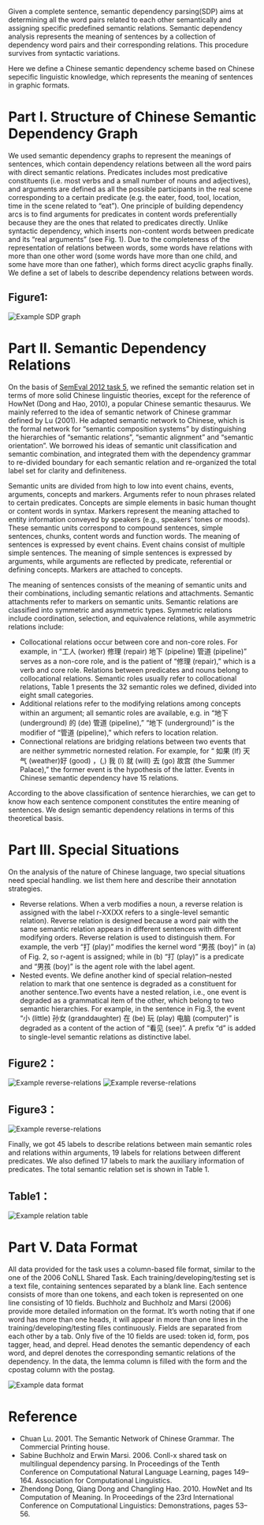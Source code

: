 Given a complete sentence, semantic dependency parsing(SDP) aims at determining all the word pairs related to each other semantically and assigning specific predefined semantic relations. Semantic dependency analysis represents the meaning of sentences by a collection of dependency word pairs and their corresponding relations. This procedure survives from syntactic variations.

Here we define a Chinese semantic dependency scheme based on Chinese sepecific linguistic knowledge, which represents the meaning of sentences in graphic formats.

Part I. Structure of Chinese Semantic Dependency Graph
======================================================

We used semantic dependency graphs to represent the meanings of sentences, which contain dependency relations between all the word pairs with direct semantic relations. Predicates includes most predicative constituents (i.e. most verbs and a small number of nouns and adjectives), and arguments are defined as all the possible participants in the real scene corresponding to a certain predicate (e.g. the eater, food, tool, location, time in the scene related to “eat”). One principle of building dependency arcs is to find arguments for predicates in content words preferentially because they are the ones that related to predicates directly. Unlike syntactic dependency, which inserts non-content words between predicate and its “real arguments” (see Fig. 1). Due to the completeness of the representation of relations between words, some words have relations with more than one other word (some words have more than one child, and some have more than one father), which forms direct acyclic graphs finally. We define a set of labels to describe dependency relations between words.

Figure1:
--------

![Example SDP graph](dp-sdp.png)

Part II. Semantic Dependency Relations
======================================
On the basis of <a href="https://www.cs.york.ac.uk/semeval-2012/task5/">SemEval 2012 task 5</a>, we refined the semantic relation set in terms of more solid Chinese
linguistic theories, except for the reference of HowNet (Dong and Hao, 2010), a popular Chinese semantic thesaurus. We mainly referred to the idea of semantic network of Chinese grammar defined by Lu (2001). He adapted semantic network to Chinese, which is the formal network for “semantic composition systems” by distinguishing the hierarchies of “semantic relations”, “semantic alignment” and “semantic orientation”. We borrowed his ideas of semantic unit classification and semantic combination, and integrated them with the dependency grammar to re-divided boundary for each semantic relation and re-organized the total label set for clarity and definiteness.

Semantic units are divided from high to low into event chains, events, arguments, concepts and markers. Arguments refer to noun phrases related to certain predicates. Concepts are simple elements in basic human thought or content words in syntax. Markers represent the meaning attached to entity information conveyed by speakers (e.g., speakers’ tones or moods). These semantic units correspond to compound sentences, simple sentences, chunks, content words and function words. The meaning of sentences is expressed by event chains. Event chains consist of multiple simple sentences. The meaning of simple sentences is expressed by arguments, while arguments are reflected by predicate, referential or defining concepts. Markers are attached to concepts.

The meaning of sentences consists of the meaning of semantic units and their combinations, including semantic relations and attachments. Semantic attachments refer to markers on semantic units. Semantic relations are classified into symmetric and asymmetric types. Symmetric relations include coordination, selection, and equivalence relations, while asymmetric relations include:

  - Collocational relations occur between core and non-core roles. For example, in “工人 (worker) 修理 (repair) 地下 (pipeline) 管道 (pipeline)” serves as a non-core role, and is the patient of “修理 (repair),” which is a verb and core role. Relations between predicates and nouns belong to collocational relations. Semantic roles usually refer to collocational relations, Table 1 presents the 32 semantic roles we defined, divided into eight small categories. 
  - Additional relations refer to the modifying relations among concepts within an argument; all semantic roles are available, e.g. in “地下 (underground) 的 (de) 管道 (pipeline),” “地下 (underground)” is the modifier of “管道 (pipeline),” which refers to location relation.
  - Connectional relations are bridging relations between two events that are neither symmetric nornested relation. For example, for “ 如果 (If) 天气 (weather)好 (good) ，(,) 我 (I) 就 (will) 去 (go) 故宫 (the Summer Palace),” the former event is the hypothesis of the latter. Events in Chinese semantic dependency have 15 relations.
  
According to the above classification of sentence hierarchies, we can get to know how each sentence component constitutes the entire meaning of sentences. We design semantic dependency relations in terms of this theoretical basis.

Part III. Special Situations
============================ 

On the analysis of the nature of Chinese language, two special situations need special handling. we list them here and describe their annotation strategies.

  - Reverse relations. When a verb modifies a noun, a reverse relation is assigned with the label r-XX(XX refers to a single-level semantic relation). Reverse relation is designed because a word pair with the same semantic relation appears in different sentences with different modifying orders. Reverse relation is used to distinguish them. For example, the verb “打 (play)” modifies the kernel word “男孩 (boy)” in (a) of Fig. 2, so r-agent is assigned; while in (b) “打 (play)” is a predicate and “男孩 (boy)” is the agent role with the label agent.
  - Nested events. We define another kind of special relation–nested relation to mark that one sentence is degraded as a constituent for another sentence.Two events have a nested relation, i.e., one event is degraded as a grammatical item of the other, which belong to two semantic hierarchies. For example, in the sentence in Fig.3, the event “小 (little) 孙女 (granddaughter) 在 (be) 玩 (play) 电脑 (computer)” is degraded as a content of the action of “看见 (see)”. A prefix “d” is added to single-level semantic relations as distinctive label.

Figure2：
--------

![Example reverse-relations](r-sdp.png)	
![Example reverse-relations](r-sdp2.png)	

Figure3：
--------

![Example reverse-relations](d-sdp.png)

Finally, we got 45 labels to describe relations between main semantic roles and relations within arguments,
19 labels for relations between different predicates. We also defined 17 labels to mark the
auxiliary information of predicates. The total semantic relation set is shown in Table 1.

Table1：
-------

![Example relation table](table-sdp.png)


Part V. Data Format
===================

All data provided for the task uses a column-based file format, similar to the one of the 2006 CoNLL Shared Task. Each training/developing/testing set is a text file, containing sentences separated by a blank line. Each sentence consists of more than one tokens, and each token is represented on one line consisting of 10 fields. Buchholz and Buchholz and Marsi (2006) provide more detailed information on the format. It’s worth noting that if one word has more than one heads, it will appear in more than one lines in the training/developing/testing files continuously. Fields are separated from each other by a tab. Only five of the 10 fields are used: token id, form, pos tagger, head, and deprel. Head denotes the semantic dependency of each word, and deprel denotes the corresponding semantic relations of the dependency. In the data, the lemma column is filled with the form and the cpostag column with the postag.

![Example data format](data-format.png)


Reference
=========
  - Chuan Lu. 2001. The Semantic Network of Chinese Grammar. The Commercial Printing house.
  - Sabine Buchholz and Erwin Marsi. 2006. Conll-x shared task on multilingual dependency parsing. In Proceedings of the Tenth Conference on Computational Natural Language Learning, pages 149–164. Association for Computational Linguistics.
  - Zhendong Dong, Qiang Dong and Changling Hao. 2010. HowNet and Its Computation of Meaning. In Proceedings of the 23rd International Conference on Computational Linguistics: Demonstrations, pages 53–56.
